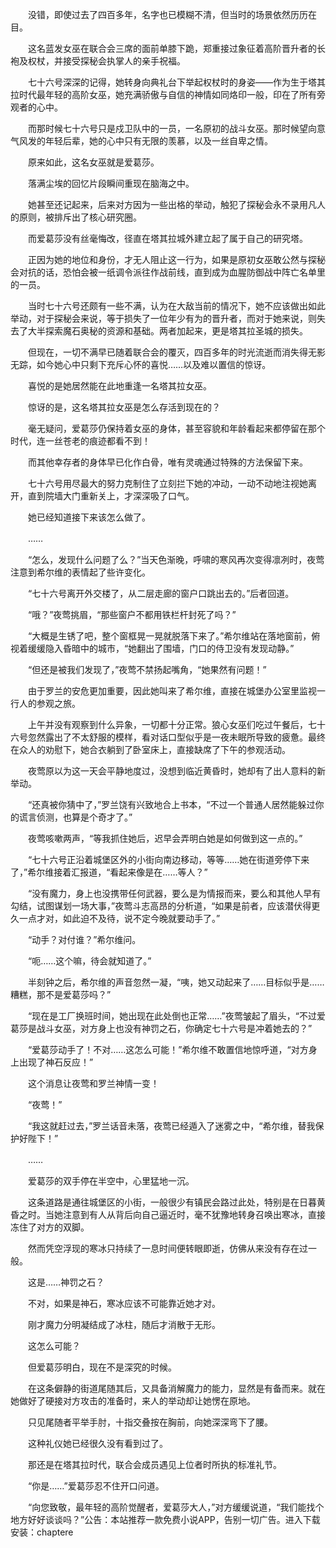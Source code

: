 　　没错，即使过去了四百多年，名字也已模糊不清，但当时的场景依然历历在目。

　　这名蓝发女巫在联合会三席的面前单膝下跪，郑重接过象征着高阶晋升者的长袍及权杖，并接受探秘会执掌人的亲手祝福。

　　七十六号深深的记得，她转身向典礼台下举起权杖时的身姿——作为生于塔其拉时代最年轻的高阶女巫，她充满骄傲与自信的神情如同烙印一般，印在了所有旁观者的心中。

　　而那时候七十六号只是戍卫队中的一员，一名原初的战斗女巫。那时候望向意气风发的年轻后辈，她的心中只有无限的羡慕，以及一丝自卑之情。

　　原来如此，这名女巫就是爱葛莎。

　　落满尘埃的回忆片段瞬间重现在脑海之中。

　　她甚至还记起来，后来对方因为一些出格的举动，触犯了探秘会永不录用凡人的原则，被排斥出了核心研究圈。

　　而爱葛莎没有丝毫悔改，径直在塔其拉城外建立起了属于自己的研究塔。

　　正因为她的地位和身份，才无人阻止这一行为，如果是原初女巫敢公然与探秘会对抗的话，恐怕会被一纸调令派往作战前线，直到成为血腥防御战中阵亡名单里的一员。

　　当时七十六号还颇有一些不满，认为在大敌当前的情况下，她不应该做出如此举动，对于探秘会来说，等于损失了一位年少有为的晋升者，而对于她来说，则失去了大半探索魔石奥秘的资源和基础。两者加起来，更是塔其拉圣城的损失。

　　但现在，一切不满早已随着联合会的覆灭，四百多年的时光流逝而消失得无影无踪，如今她心中只剩下充斥心怀的喜悦……以及难以置信的惊讶。

　　喜悦的是她居然能在此地重逢一名塔其拉女巫。

　　惊讶的是，这名塔其拉女巫是怎么存活到现在的？

　　毫无疑问，爱葛莎仍保持着女巫的身体，甚至容貌和年龄看起来都停留在那个时代，连一丝苍老的痕迹都看不到！

　　而其他幸存者的身体早已化作白骨，唯有灵魂通过特殊的方法保留下来。

　　七十六号用尽最大的努力克制住了立刻拦下她的冲动，一动不动地注视她离开，直到院墙大门重新关上，才深深吸了口气。

　　她已经知道接下来该怎么做了。

　　……

　　“怎么，发现什么问题了么？”当天色渐晚，呼啸的寒风再次变得凛冽时，夜莺注意到希尔维的表情起了些许变化。

　　“七十六号离开外交楼了，从二层走廊的窗户口跳出去的。”后者回道。

　　“哦？”夜莺挑眉，“那些窗户不都用铁栏杆封死了吗？”

　　“大概是生锈了吧，整个窗框晃一晃就脱落下来了。”希尔维站在落地窗前，俯视着缓缓隐入昏暗中的城市，“她翻出了围墙，门口的侍卫没有发现动静。”

　　“但还是被我们发现了，”夜莺不禁扬起嘴角，“她果然有问题！”

　　由于罗兰的安危更加重要，因此她叫来了希尔维，直接在城堡办公室里监视一行人的参观之旅。

　　上午并没有观察到什么异象，一切都十分正常。狼心女巫们吃过午餐后，七十六号忽然露出了不太舒服的模样，看对话口型似乎是一夜未眠所导致的疲惫。最终在众人的劝慰下，她合衣躺到了卧室床上，直接缺席了下午的参观活动。

　　夜莺原以为这一天会平静地度过，没想到临近黄昏时，她却有了出人意料的新举动。

　　“还真被你猜中了，”罗兰饶有兴致地合上书本，“不过一个普通人居然能躲过你的谎言侦测，也算是个奇才了。”

　　夜莺咳嗽两声，“等我抓住她后，迟早会弄明白她是如何做到这一点的。”

　　“七十六号正沿着城堡区外的小街向南边移动，等等……她在街道旁停下来了，”希尔维接着汇报道，“看起来像是在……等人？”

　　“没有魔力，身上也没携带任何武器，要么是为情报而来，要么和其他人早有勾结，试图谋划一场大事，”夜莺斗志高昂的分析道，“如果是前者，应该潜伏得更久一点才对，如此迫不及待，说不定今晚就要动手了。”

　　“动手？对付谁？”希尔维问。

　　“呃……这个嘛，待会就知道了。”

　　半刻钟之后，希尔维的声音忽然一凝，“咦，她又动起来了……目标似乎是……糟糕，那不是爱葛莎吗？”

　　“现在是工厂换班时间，她出现在此处倒也正常……”夜莺皱起了眉头，“不过爱葛莎是战斗女巫，对方身上也没有神罚之石，你确定七十六号是冲着她去的？”

　　“爱葛莎动手了！不对……这怎么可能！”希尔维不敢置信地惊呼道，“对方身上出现了神石反应！”

　　这个消息让夜莺和罗兰神情一变！

　　“夜莺！”

　　“我这就赶过去，”罗兰话音未落，夜莺已经遁入了迷雾之中，“希尔维，替我保护好陛下！”

　　……

　　爱葛莎的双手停在半空中，心里猛地一沉。

　　这条道路是通往城堡区的小街，一般很少有镇民会路过此处，特别是在日暮黄昏之时。当她注意到有人从背后向自己逼近时，毫不犹豫地转身召唤出寒冰，直接冻住了对方的双脚。

　　然而凭空浮现的寒冰只持续了一息时间便转眼即逝，仿佛从来没有存在过一般。

　　这是……神罚之石？

　　不对，如果是神石，寒冰应该不可能靠近她才对。

　　刚才魔力分明凝结成了冰柱，随后才消散于无形。

　　这怎么可能？

　　但爱葛莎明白，现在不是深究的时候。

　　在这条僻静的街道尾随其后，又具备消解魔力的能力，显然是有备而来。就在她做好了硬接对方攻击的准备时，来人的举动却让她愣在原地。

　　只见尾随者平举手肘，十指交叠按在胸前，向她深深弯下了腰。

　　这种礼仪她已经很久没有看到过了。

　　那还是在塔其拉时代，联合会成员遇见上位者时所执的标准礼节。

　　“你是……”爱葛莎忍不住开口问道。

　　“向您致敬，最年轻的高阶觉醒者，爱葛莎大人，”对方缓缓说道，“我们能找个地方好好谈谈吗？”公告：本站推荐一款免费小说APP，告别一切广告。进入下载安装：chaptere

